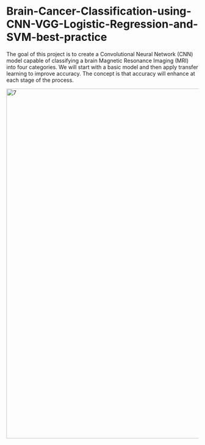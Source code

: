 # Brain-Cancer-Classification-using-CNN-VGG-Logistic-Regression-and-SVM-best-practice
 The goal of this project is to create a Convolutional Neural Network (CNN) model capable of classifying a brain Magnetic Resonance Imaging (MRI) into four categories. We will start with a basic model and then apply transfer learning to improve accuracy. The concept is that accuracy will enhance at each stage of the process.

<img width="917" alt="7" src="https://github.com/Maryamlaouina/Brain-Cancer-Classification-using-CNN-VGG-Logistic-Regression-and-SVM-best-practice/assets/103520731/07840337-5f03-45fd-b913-093093714ca4">

